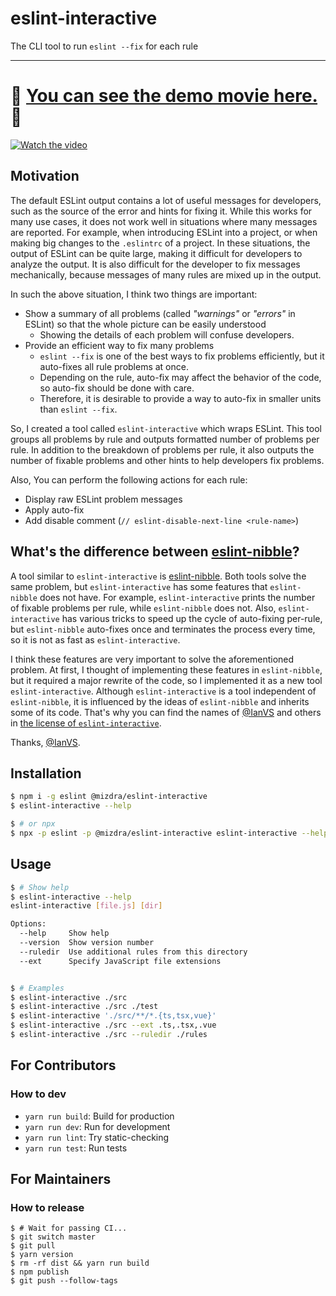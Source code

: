 # eslint-interactive

The CLI tool to run `eslint --fix` for each rule

---

# :eyes: **[You can see the demo movie here.](https://youtu.be/UKrm4v-jdbw)** :eyes:

[![Watch the video](https://img.youtube.com/vi/UKrm4v-jdbw/maxresdefault.jpg)](https://youtu.be/UKrm4v-jdbw)

## Motivation

The default ESLint output contains a lot of useful messages for developers, such as the source of the error and hints for fixing it. While this works for many use cases, it does not work well in situations where many messages are reported. For example, when introducing ESLint into a project, or when making big changes to the `.eslintrc` of a project. In these situations, the output of ESLint can be quite large, making it difficult for developers to analyze the output. It is also difficult for the developer to fix messages mechanically, because messages of many rules are mixed up in the output.

In such the above situation, I think two things are important:

- Show a summary of all problems (called _"warnings"_ or _"errors"_ in ESLint) so that the whole picture can be easily understood
  - Showing the details of each problem will confuse developers.
- Provide an efficient way to fix many problems
  - `eslint --fix` is one of the best ways to fix problems efficiently, but it auto-fixes all rule problems at once.
  - Depending on the rule, auto-fix may affect the behavior of the code, so auto-fix should be done with care.
  - Therefore, it is desirable to provide a way to auto-fix in smaller units than `eslint --fix`.

So, I created a tool called `eslint-interactive` which wraps ESLint. This tool groups all problems by rule and outputs formatted number of problems per rule. In addition to the breakdown of problems per rule, it also outputs the number of fixable problems and other hints to help developers fix problems.

Also, You can perform the following actions for each rule:

- Display raw ESLint problem messages
- Apply auto-fix
- Add disable comment (`// eslint-disable-next-line <rule-name>`)

## What's the difference between [eslint-nibble](https://github.com/IanVS/eslint-nibble)?

A tool similar to `eslint-interactive` is [eslint-nibble](https://github.com/IanVS/eslint-nibble). Both tools solve the same problem, but `eslint-interactive` has some features that `eslint-nibble` does not have. For example, `eslint-interactive` prints the number of fixable problems per rule, while `eslint-nibble` does not. Also, `eslint-interactive` has various tricks to speed up the cycle of auto-fixing per-rule, but `eslint-nibble` auto-fixes once and terminates the process every time, so it is not as fast as `eslint-interactive`.

I think these features are very important to solve the aforementioned problem. At first, I thought of implementing these features in `eslint-nibble`, but it required a major rewrite of the code, so I implemented it as a new tool `eslint-interactive`. Although `eslint-interactive` is a tool independent of `eslint-nibble`, it is influenced by the ideas of `eslint-nibble` and inherits some of its code. That's why you can find the names of [@IanVS](https://github.com/IanVS) and others in [the license of `eslint-interactive`](https://github.com/mizdra/eslint-interactive/blob/master/LICENSE).

Thanks, [@IanVS](https://github.com/IanVS).

## Installation

```bash
$ npm i -g eslint @mizdra/eslint-interactive
$ eslint-interactive --help

$ # or npx
$ npx -p eslint -p @mizdra/eslint-interactive eslint-interactive --help
```

## Usage

```bash
$ # Show help
$ eslint-interactive --help
eslint-interactive [file.js] [dir]

Options:
  --help     Show help                                                 [boolean]
  --version  Show version number                                       [boolean]
  --ruledir  Use additional rules from this directory                    [array]
  --ext      Specify JavaScript file extensions                          [array]


$ # Examples
$ eslint-interactive ./src
$ eslint-interactive ./src ./test
$ eslint-interactive './src/**/*.{ts,tsx,vue}'
$ eslint-interactive ./src --ext .ts,.tsx,.vue
$ eslint-interactive ./src --ruledir ./rules
```

## For Contributors

### How to dev

- `yarn run build`: Build for production
- `yarn run dev`: Run for development
- `yarn run lint`: Try static-checking
- `yarn run test`: Run tests

## For Maintainers

### How to release

```console
$ # Wait for passing CI...
$ git switch master
$ git pull
$ yarn version
$ rm -rf dist && yarn run build
$ npm publish
$ git push --follow-tags
```

